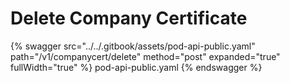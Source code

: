 # Delete Company Certificate

{% swagger src="../../.gitbook/assets/pod-api-public.yaml" path="/v1/companycert/delete" method="post" expanded="true" fullWidth="true" %} pod-api-public.yaml {% endswagger %}
